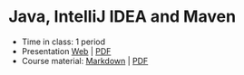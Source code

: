 # Java, IntelliJ IDEA and Maven

- Time in class: 1 period
- Presentation
  [Web](https://heig-vd-dai-course.github.io/heig-vd-dai-course/04-java-intellij-idea-and-maven/)
  |
  [PDF](https://heig-vd-dai-course.github.io/heig-vd-dai-course/04-java-intellij-idea-and-maven/04-java-intellij-idea-and-maven-presentation.pdf)<!-- | [Video (in French)]() -->
- Course material: [Markdown](./COURSE_MATERIAL.md) |
  [PDF](https://heig-vd-dai-course.github.io/heig-vd-dai-course/04-java-intellij-idea-and-maven/04-java-intellij-idea-and-maven-course-material.pdf)
